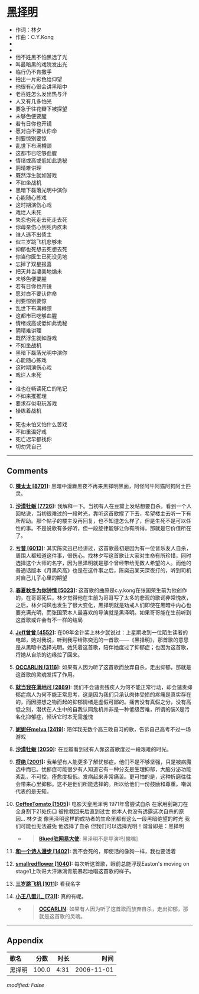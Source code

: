 # [黑择明](https://music.163.com/song?id=65763)

* 作词：林夕
* 作曲：C.Y.Kong
*
*
* 他不姓黑不怕黑选了光
* 叫最暗黑的戏院发出光
* 临行仍不肯撒手
* 拍出一片彩色给仰望
* 他很有心很会讲黑暗中
* 老百姓怎么发出热与汗
* 人又有几多怕光
* 要急于往花瓣下被探望
* 未够色便要腥
* 若有日你也开镜
* 愿对白不要认你命
* 别要惊别要惊
* 乱世下布满樽颈
* 这都市已吃够血腥
* 情绪或高或低如此诡秘
* 阴晴难讲理
* 既然浮生就如游戏
* 不如坐战机
* 黑暗下磊落光明中演你
* 心能随心拣戏
* 这时期演伤心戏
* 戏烂人未死
* 失恋也死走去死走去死
* 你母亲伤心到死内疚未
* 谁人逃不出债主
* 似三岁跳飞机悲够未
* 抑郁也死想去死想去死
* 你当你医生已死没见地
* 忘掉了双星报喜
* 把天井当凄美地煽未
* 未够色便要腥
* 若有日你也开镜
* 愿对白不要认你命
* 别要惊别要惊
* 乱世下布满樽颈
* 这都市已吃够血腥
* 情绪或高或低如此诡秘
* 阴晴难讲理
* 既然浮生就如游戏
* 不如坐战机
* 黑暗下磊落光明中演你
* 心能随心拣戏
* 这时期演伤心戏
* 戏烂人未死
* 
* 谁也在畅读死亡的笔记
* 不如来推推理
* 要求存似电玩游戏
* 操练着战机
* 
* 死也未怕又怕什么苦戏
* 不如重温好戏
* 死亡迟早都找你
* 切勿凭自己


---

## Comments
0. **[陳太太 \[8701\]](https://music.163.com/#/user/home?id=2961197):** 黑暗中漫舞黑夜不再来黑择明黑面，阿怪阿牛阿猫阿狗阿士匹灵。 

1. **[沙漠牡蛎 \[7726\]](https://music.163.com/#/user/home?id=34288177):** 我解释一下。当初有人在豆瓣上发帖想要自杀，看到一个人回帖说，当初很难过的一段时光，靠听这首歌撑了下去，希望楼主去听一下有所帮助。那个帖子的楼主没再回复，也不知道怎么样了，但是生死不是可以任性的事。不是说歌有多好听，但一段旋律能够让你有所得，那就是它价值所在了。

2. **[亏普 \[6013\]](https://music.163.com/#/user/home?id=44703363):** 其实陈奕迅已经讲过，这首歌最初是因为有一位音乐友人自杀，周围人都知道这件事，很伤心。找林夕写这首歌让大家对生命有所珍惜，同时选择这个大师的名字，因为黑泽明就是那个曾经带给无数人希望的人。而他的普通话版本《月黑风高》也是在这件事之后，陈奕迅某天深夜打的，听到司机对自己儿子心里的期望

3. **[春夏秋冬为你钟情 \[5023\]](https://music.163.com/#/user/home?id=112840024):** 这首歌的曲原是c.y.kong在张国荣生前为他创作的，在哥哥死后，林夕觉得他在生前为哥哥写了太多的悲观的歌词非常愧疚，之后，林夕词风也发生了很大变化，黑择明就是劝戒人们即使在黑暗中内心也要充满光明，而张国荣本人最喜欢的导演就是黑泽明。如果哥哥能在生前听到这首歌或许会有不一样的结局

4. **[Jeff曾曾 \[4552\]](https://music.163.com/#/user/home?id=10022804):** 在09年金针奖上林夕就说过：上星期收到一位陌生读者的电邮，她对我说，听到我写给陈奕迅的一首歌——《黑择明》，那首歌的意思是从黑暗中选择光明。她凭着这首歌，陪伴她度过了抑郁症；也因为这首歌，将她从自杀的边缘拉了回来。

5. **[OCCARLIN \[3116\]](https://music.163.com/#/user/home?id=2121572):** 如果有人因为听了这首歌而放弃自杀，走出抑郁，那就是这首歌的灵魂发挥了作用。

6. **[就当我在满地可 \[2889\]](https://music.163.com/#/user/home?id=77986349):** 我们不会谴责残疾人为何不能正常行动，却会谴责抑郁症病人为何不能正常思考，这是因为我们只承认肉体受损的疼痛是真实存在的，而因臆想之物而起的抑郁情绪是虚假可鄙的。痛苦没有真假之分，没有高低之别，潜伏在人生中的自我认同危机并非是一种低级苦难，所谓的装X是污名化抑郁症，倾诉它时本无需羞愧

7. **[妮妮仔melva \[2419\]](https://music.163.com/#/user/home?id=61057567):** 陪伴我无数个高三晚自习的歌，告诉自己高考不过一场游戏

8. **[沙漠牡蛎 \[2050\]](https://music.163.com/#/user/home?id=34288177):** 在豆瓣看到过有人靠这首歌度过一段艰难的时光。

9. **[将绝 \[2001\]](https://music.163.com/#/user/home?id=288379635):** 我希望有人能更多了解忧郁症。他们不是不够坚强，只是被病魔选中而已。忧郁症可能很少有人知道它有一种分支是生理抑郁，大脑分泌功能紊乱，不可控，痊愈度极低。发病起来非常痛苦。更可怕的是，这种折磨往往会带来心里抑郁。这不是他们所能选择的。所以给他们一份鼓励和尊重。嘲讽代表的是无知。

10. **[CoffeeTomato \[1505\]](https://music.163.com/#/user/home?id=106572759):** 电影天皇黑泽明 1971年曾尝试自杀 在家用刮胡刀在全身割下21处伤口 被抢救回来后直到过世 他本人也没有透露这次自杀的原因… 林夕说 像黑泽明这样的成功者的生命里都有这么一段黑暗绝望的时光  我们可能也无法避免 他选择了自杀 但我们可以选择光明！谐音即是：黑择明
	* > **[Blued驻网易大使](https://music.163.com/#/user/home?id=29967908):** 黑泽明不是导演吗[撇嘴]

11. **[和一个诗人漫步 \[1402\]](https://music.163.com/#/user/home?id=114442499):** 我不会死的，即使活的像狗一样，我也要活着

12. **[smallredflower \[1040\]](https://music.163.com/#/user/home?id=19787159):** 每次听这首歌，眼前总能浮现Easton's moving on stage1上吹哥大汗淋漓青筋暴起地唱这首歌的样子。 

13. **[三岁跳飞机 \[1011\]](https://music.163.com/#/user/home?id=48162593):** 看我名字

14. **[小王八蛋儿_ \[731\]](https://music.163.com/#/user/home?id=20170226):** 真的有呢。
	* > **[OCCARLIN](https://music.163.com/#/user/home?id=2121572):** 如果有人因为听了这首歌而放弃自杀，走出抑郁，那就是这首歌的灵魂。



---

## Appendix

|歌名|分数|时长|时间|
|:---|:---:|---:|---:|
|黑择明|100.0|4:31|2006-11-01

*modified: False*